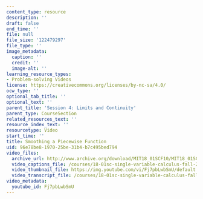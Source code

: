 ```yaml
---
content_type: resource
description: ''
draft: false
end_time: ''
file: null
file_size: '122479297'
file_type: ''
image_metadata:
  caption: ''
  credit: ''
  image-alt: ''
learning_resource_types:
- Problem-solving Videos
license: https://creativecommons.org/licenses/by-nc-sa/4.0/
ocw_type: ''
optional_tab_title: ''
optional_text: ''
parent_title: 'Session 4: Limits and Continuity'
parent_type: CourseSection
related_resources_text: ''
resource_index_text: ''
resourcetype: Video
start_time: ''
title: Smoothing a Piecewise Function
uid: 96e78be8-1970-25be-31b4-b7c495bed794
video_files:
  archive_url: http://www.archive.org/download/MIT18_01SCF10/MIT18_01SCF10Rec_03_300k.mp4
  video_captions_file: /courses/18-01sc-single-variable-calculus-fall-2010/9024caf0fbe355399019836caa204adb_Fj7pbLwbSmU.vtt
  video_thumbnail_file: https://img.youtube.com/vi/Fj7pbLwbSmU/default.jpg
  video_transcript_file: /courses/18-01sc-single-variable-calculus-fall-2010/287d2a222147de59371f53ad5259eea6_Fj7pbLwbSmU.pdf
video_metadata:
  youtube_id: Fj7pbLwbSmU
---
```


